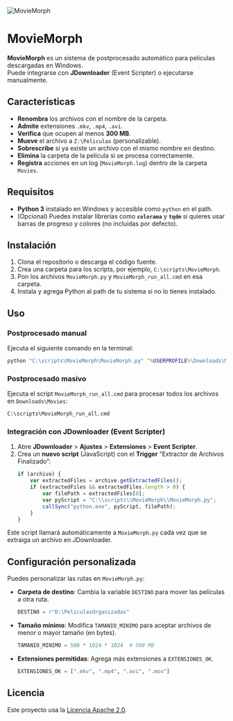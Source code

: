 ![MovieMorph](https://github.com/user-attachments/assets/682da312-ea00-40e9-85bd-c17cb0f7bb1a)

# MovieMorph

**MovieMorph** es un sistema de postprocesado automático para películas descargadas en Windows.  
Puede integrarse con **JDownloader** (Event Scripter) o ejecutarse manualmente.

## Características

- **Renombra** los archivos con el nombre de la carpeta.
- **Admite** extensiones `.mkv`, `.mp4`, `.avi`.
- **Verifica** que ocupen al menos **300 MB**.
- **Mueve** el archivo a `Z:\Peliculas` (personalizable).
- **Sobrescribe** si ya existe un archivo con el mismo nombre en destino.
- **Elimina** la carpeta de la película si se procesa correctamente.
- **Registra** acciones en un log (`MovieMorph.log`) dentro de la carpeta `Movies`.

## Requisitos

- **Python 3** instalado en Windows y accesible como `python` en el path.
- (Opcional) Puedes instalar librerías como **`colorama`** y **`tqdm`** si quieres usar barras de progreso y colores (no incluidas por defecto).

## Instalación

1. Clona el repositorio o descarga el código fuente.
2. Crea una carpeta para los scripts, por ejemplo, `C:\scripts\MovieMorph`.
3. Pon los archivos `MovieMorph.py` y `MovieMorph_run_all.cmd` en esa carpeta.
4. Instala y agrega Python al path de tu sistema si no lo tienes instalado.

## Uso

### Postprocesado manual
Ejecuta el siguiente comando en la terminal:
```cmd
python "C:\scripts\MovieMorph\MovieMorph.py" "%USERPROFILE%\Downloads\Movies\CarpetaDePelicula\archivo.mkv"
```

### Postprocesado masivo
Ejecuta el script `MovieMorph_run_all.cmd` para procesar todos los archivos en `Downloads\Movies`:
```cmd
C:\scripts\MovieMorph_run_all.cmd
```

### Integración con JDownloader (Event Scripter)

1. Abre **JDownloader** > **Ajustes** > **Extensiones** > **Event Scripter**.
2. Crea un **nuevo script** (JavaScript) con el **Trigger** “Extractor de Archivos Finalizado”:
   ```javascript
   if (archive) {
       var extractedFiles = archive.getExtractedFiles();
       if (extractedFiles && extractedFiles.length > 0) {
           var filePath = extractedFiles[0];
           var pyScript = "C:\\scripts\\MovieMorph\\MovieMorph.py";
           callSync("python.exe", pyScript, filePath);
       }
   }
   ```

Este script llamará automáticamente a `MovieMorph.py` cada vez que se extraiga un archivo en JDownloader.

## Configuración personalizada

Puedes personalizar las rutas en `MovieMorph.py`:

- **Carpeta de destino**:
  Cambia la variable `DESTINO` para mover las películas a otra ruta.
  ```python
  DESTINO = r"D:\PeliculasOrganizadas"
  ```

- **Tamaño mínimo**:
  Modifica `TAMANIO_MINIMO` para aceptar archivos de menor o mayor tamaño (en bytes).
  ```python
  TAMANIO_MINIMO = 500 * 1024 * 1024  # 500 MB
  ```

- **Extensiones permitidas**:
  Agrega más extensiones a `EXTENSIONES_OK`.
  ```python
  EXTENSIONES_OK = [".mkv", ".mp4", ".avi", ".mov"]
  ```

## Licencia

Este proyecto usa la [Licencia Apache 2.0](LICENSE).
